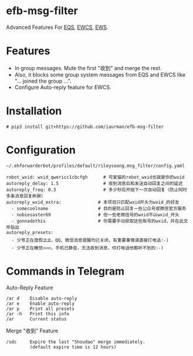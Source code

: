 # efb-msg-filter

Advanced Features For [EQS](https://github.com/milkice233/efb-qq-slave), [EWCS](https://github.com/0honus0/efb-wechat-cutecat-slave), [EWS](https://github.com/ehforwarderbot/efb-wechat-slave).

# Features

- In group messages. Mute the first "收到" and merge the rest.  
- Also, it blocks some group system messages from EQS and EWCS like "... joined the group ...".  
- Configure Auto-reply feature for EWCS.

# Installation

```
# pip3 install git+https://github.com/iaurman/efb-msg-filter
```

# Configuration

`~/.ehforwarderbot/profiles/default/rileysoong.msg_filter/config.yaml`

```
robot_wxid: wxid_qwericc1cbcfgh      # 可爱猫的robot_wxid也就是你的wxid
autoreply_delay: 1.5                 # 收到消息后和发送自动回复之间的延迟
autoreply_freq: 0.3                  # 多少秒后开始下一次自动回复（防止同时多条消息回复刷屏）
autoreply_wxid_extra:              # 本项目只匹配wxid开头为wxid_的好友
  - somecoolname                   # 目的是防止回复一些公众号或微信官方服务
  - nobiesaster69                  # 但一些老微信号的wxid不以wxid_开头
  - gonnadothis                    # 你需要手动获取这些账号的wxid，并在此文件贴出
autoreply_presets:
  - 少爷正在度假⛱️⛱️，QQ、微信消息提醒均已关闭，有重要事情请直接打电话:-)
  - 少爷正在睡觉💤💤，手机已静音，无法收到消息，你打电话他都听不到的:-)
```

# Commands in Telegram

Auto-Reply Feature
```
/ar d    Disable auto-reply
/ar e    Enable auto-reply
/ar p    Print all presets
/ar -h   Print this info
/ar      Current status
```

Merge "收到" Feature
```
/sdc     Expire the last "Shoudao" merge immediately.
         (default expire time is 12 hours)
```
